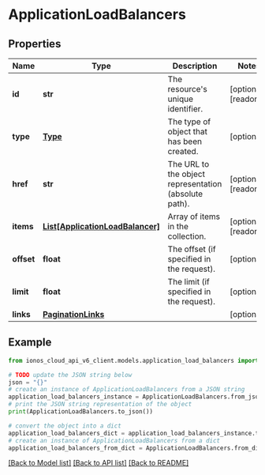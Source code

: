 # ApplicationLoadBalancers


## Properties

Name | Type | Description | Notes
------------ | ------------- | ------------- | -------------
**id** | **str** | The resource&#39;s unique identifier. | [optional] [readonly] 
**type** | [**Type**](Type.md) | The type of object that has been created. | [optional] 
**href** | **str** | The URL to the object representation (absolute path). | [optional] [readonly] 
**items** | [**List[ApplicationLoadBalancer]**](ApplicationLoadBalancer.md) | Array of items in the collection. | [optional] [readonly] 
**offset** | **float** | The offset (if specified in the request). | [optional] 
**limit** | **float** | The limit (if specified in the request). | [optional] 
**links** | [**PaginationLinks**](PaginationLinks.md) |  | [optional] 

## Example

```python
from ionos_cloud_api_v6_client.models.application_load_balancers import ApplicationLoadBalancers

# TODO update the JSON string below
json = "{}"
# create an instance of ApplicationLoadBalancers from a JSON string
application_load_balancers_instance = ApplicationLoadBalancers.from_json(json)
# print the JSON string representation of the object
print(ApplicationLoadBalancers.to_json())

# convert the object into a dict
application_load_balancers_dict = application_load_balancers_instance.to_dict()
# create an instance of ApplicationLoadBalancers from a dict
application_load_balancers_from_dict = ApplicationLoadBalancers.from_dict(application_load_balancers_dict)
```
[[Back to Model list]](../README.md#documentation-for-models) [[Back to API list]](../README.md#documentation-for-api-endpoints) [[Back to README]](../README.md)


